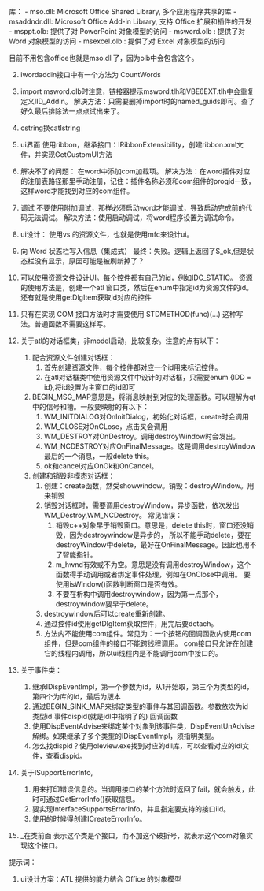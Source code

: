 库：
	- mso.dll: Microsoft Office Shared Library, 多个应用程序共享的库
	- msaddndr.dll: Microsoft Office Add-in Library, 支持 Office 扩展和插件的开发
	- msppt.olb: 提供了对 PowerPoint 对象模型的访问
	- msword.olb : 提供了对 Word 对象模型的访问
	- msexcel.olb : 提供了对 Excel 对象模型的访问

目前不用包含office也就是mso.dll了，因为olb中会包含这个。

2. iwordaddin接口中有一个方法为	CountWords

3. import msword.olb时注意，链接器提示msword.tlh和VBE6EXT.tlh中会重复定义IID_AddIn。
	解决方法：只需要删掉import时的named_guids即可。查了好久最后排除法一点点试出来了。

4. cstring换catlstring

5. ui界面
    使用ribbon，继承接口：IRibbonExtensibility，创建ribbon.xml文件，并实现GetCustomUI方法
6. 解决不了的问题：
    在word中添加com加载项。
    解决方法：在word插件对应的注册表路径那里手动注册，记住：插件名称必须和com组件的progid一致，这样word才能找到对应的com组件。
1. 调试
	不要使用附加调试，那样必须启动word才能调试，导致启动完成前的代码无法调试。
    解决方法：使用启动调试，将word程序设置为调试命令。
1. ui设计：
	使用vs 的资源文件，也就是使用mfc来设计ui。
1. 向 Word 状态栏写入信息（集成式）
	最终：失败。逻辑上返回了S_ok,但是状态栏没有显示，原因可能是被刷新掉了？
1. 可以使用资源文件设计UI。每个控件都有自己的id，例如IDC_STATIC。
	资源的使用方法是，创建一个atl 窗口类，然后在enum中指定id为资源文件的id。还有就是使用getDlgItem获取id对应的控件
1. 只有在实现 COM 接口方法时才需要使用 STDMETHOD(func)(...) 这种写法。普通函数不需要这样写。
1. 关于atl的对话框类，非model启动，比较复杂。注意的点有以下：
	1. 配合资源文件创建对话框：
	    1. 首先创建资源文件，每个控件都对应一个id用来标记控件。
		1. 在atl对话框类中使用资源文件中设计的对话框，只需要enum {IDD = id},将id设置为主窗口的id即可
	1. BEGIN_MSG_MAP意思是，将消息映射到对应的处理函数。可以理解为qt中的信号和槽。一般要映射的有以下：		    
	    1. WM_INITDIALOG对OnInitDialog，初始化对话框，create时会调用
		1. WM_CLOSE对OnCLose，点击叉会调用
		1. WM_DESTROY对OnDestroy。调用destroyWindow时会发出。
		1. WM_NCDESTROY对应OnFinalMessage。这是调用destroyWindow最后的一个消息，一般delete this。
		1. ok和cancel对应OnOk和OnCancel。
	1. 创建和销毁非模态对话框：
		1. 创建：create函数，然受showwindow。销毁：destroyWindow。用来销毁
		1. 销毁对话框时，需要调用destroyWindow，异步函数，依次发出WM_Destroy,WM_NCDestroy。
		    常见错误：
		    1. 销毁c++对象早于销毁窗口。意思是，delete this时，窗口还没销毁，因为destroywindow是异步的，
                所以不能手动delete，要在destroyWindow中delete，最好在OnFinalMessage。因此也用不了智能指针。
			1. m_hwnd有效或不为空。意思是没有调用destroyWindow，这个函数得手动调用或者绑定事件处理，例如在OnClose中调用。
			    要使用isWindow()函数判断窗口是否有效。
			1. 不要在析构中调用destroywindow，因为第一点那个，destroywindow要早于delete。
		1. destroywindow后可以create重新创建。
		1. 通过控件id使用getDlgItem获取控件，用完后要detach。
		1. 方法内不能使用com组件。常见为：一个按钮的回调函数内使用com组件，但是com组件的接口不能跨线程调用。
			com接口只允许在创建它的线程内调用，所以ui线程内是不能调用com中接口的。
1. 关于事件类：
    1. 继承IDispEventImpl，第一个参数为id，从1开始取，第三个为类型的id，第四个为库的id，最后为版本
	1. 通过BEGIN_SINK_MAP来绑定类型的事件与其回调函数。参数依次为id 类型id 事件dispid(就是idl中指明了的) 回调函数
	1. 使用DispEventAdvise来绑定某个对象到该事件类，DispEventUnAdvise解绑。如果继承了多个类型的IDispEventImpl，须指明类型。
	1. 怎么找dispid？使用oleview.exe找到对应的dll库，可以查看对应的idl文件，查看dispid。
1. 关于ISupportErrorInfo,
	1. 用来打印错误信息的。当调用接口的某个方法时返回了fail，就会触发，此时可通过GetErrorInfo()获取信息。
	1. 要实现InterfaceSupportsErrorInfo，并且指定要支持的接口iid。
	1. 使用的时候得创建ICreateErrorInfo。
1. _在类前面
	表示这个类是个接口，而不加这个破折号，就表示这个com对象实现这个接口。








提示词：
1. ui设计方案：ATL 提供的能力结合 Office 的对象模型